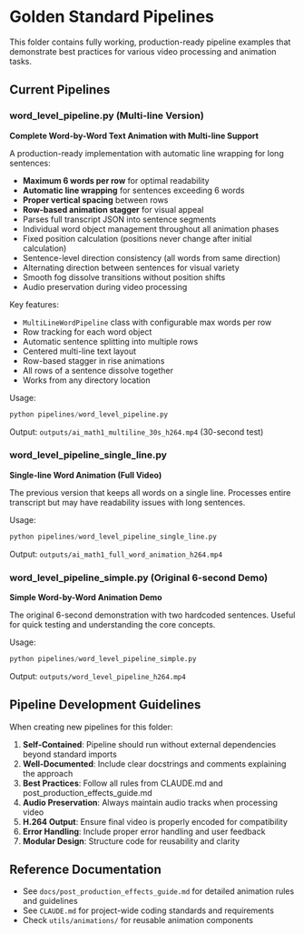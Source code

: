 # Golden Standard Pipelines

This folder contains fully working, production-ready pipeline examples that demonstrate best practices for various video processing and animation tasks.

## Current Pipelines

### word_level_pipeline.py (Multi-line Version)
**Complete Word-by-Word Text Animation with Multi-line Support**

A production-ready implementation with automatic line wrapping for long sentences:
- **Maximum 6 words per row** for optimal readability
- **Automatic line wrapping** for sentences exceeding 6 words
- **Proper vertical spacing** between rows
- **Row-based animation stagger** for visual appeal
- Parses full transcript JSON into sentence segments
- Individual word object management throughout all animation phases  
- Fixed position calculation (positions never change after initial calculation)
- Sentence-level direction consistency (all words from same direction)
- Alternating direction between sentences for visual variety
- Smooth fog dissolve transitions without position shifts
- Audio preservation during video processing

Key features:
- `MultiLineWordPipeline` class with configurable max words per row
- Row tracking for each word object
- Automatic sentence splitting into multiple rows
- Centered multi-line text layout
- Row-based stagger in rise animations
- All rows of a sentence dissolve together
- Works from any directory location

Usage:
```python
python pipelines/word_level_pipeline.py
```

Output: `outputs/ai_math1_multiline_30s_h264.mp4` (30-second test)

### word_level_pipeline_single_line.py
**Single-line Word Animation (Full Video)**

The previous version that keeps all words on a single line.
Processes entire transcript but may have readability issues with long sentences.

Usage:
```python
python pipelines/word_level_pipeline_single_line.py
```

Output: `outputs/ai_math1_full_word_animation_h264.mp4`

### word_level_pipeline_simple.py (Original 6-second Demo)
**Simple Word-by-Word Animation Demo**

The original 6-second demonstration with two hardcoded sentences.
Useful for quick testing and understanding the core concepts.

Usage:
```python
python pipelines/word_level_pipeline_simple.py
```

Output: `outputs/word_level_pipeline_h264.mp4`

## Pipeline Development Guidelines

When creating new pipelines for this folder:

1. **Self-Contained**: Pipeline should run without external dependencies beyond standard imports
2. **Well-Documented**: Include clear docstrings and comments explaining the approach
3. **Best Practices**: Follow all rules from CLAUDE.md and post_production_effects_guide.md
4. **Audio Preservation**: Always maintain audio tracks when processing video
5. **H.264 Output**: Ensure final video is properly encoded for compatibility
6. **Error Handling**: Include proper error handling and user feedback
7. **Modular Design**: Structure code for reusability and clarity

## Reference Documentation

- See `docs/post_production_effects_guide.md` for detailed animation rules and guidelines
- See `CLAUDE.md` for project-wide coding standards and requirements
- Check `utils/animations/` for reusable animation components